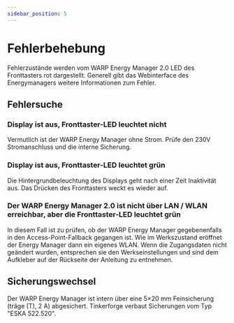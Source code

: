 ```yaml
---
sidebar_position: 5
---
```


# Fehlerbehebung

Fehlerzustände werden vom WARP Energy Manager 2.0 LED des Fronttasters rot dargestellt. Generell gibt das Webinterface des Energymanagers weitere Informationen zum Fehler.

## Fehlersuche

### Display ist aus, Fronttaster-LED leuchtet nicht

Vermutlich ist der WARP Energy Manager ohne Strom. Prüfe den 230V Stromanschluss und die interne Sicherung.

### Display ist aus, Fronttaster-LED leuchtet grün

Die Hintergrundbeleuchtung des Displays geht nach einer Zeit Inaktivität aus. Das Drücken des Fronttasters  weckt es wieder auf.

### Der WARP Energy Manager 2.0 ist nicht über LAN / WLAN erreichbar, aber die Fronttaster-LED leuchtet grün

In diesem Fall ist zu prüfen, ob der WARP Energy Manager gegebenenfalls in den Access-Point-Fallback gegangen ist. Wie im Werkszustand eröffnet der Energy Manager dann ein eigenes WLAN.
Wenn die Zugangsdaten nicht geändert wurden, entsprechen sie den Werkseinstellungen und sind dem Aufkleber auf der Rückseite der Anleitung zu entnehmen.


## Sicherungswechsel

Der WARP Energy Manager ist intern über eine 5×20 mm Feinsicherung (träge (T), 2 A) abgesichert. Tinkerforge verbaut Sicherungen vom Typ "ESKA 522.520". 
